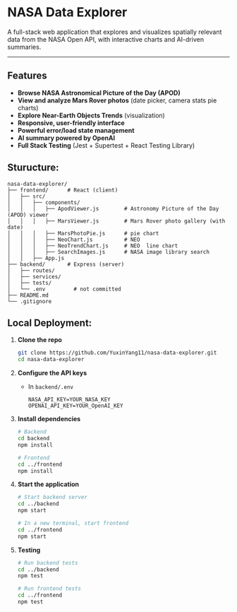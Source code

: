 #  NASA Data Explorer

A full-stack web application that explores and visualizes spatially relevant data from the NASA Open API, with interactive charts and AI-driven summaries.

---

##  Features

- **Browse NASA Astronomical Picture of the Day (APOD)**
- **View and analyze Mars Rover photos** (date picker, camera stats pie charts)
- **Explore Near-Earth Objects Trends** (visualization)
- **Responsive, user-friendly interface**
- **Powerful error/load state management**
- **AI summary powered by OpenAI**
- **Full Stack Testing** (Jest + Supertest + React Testing Library)

##  Sturucture:

```text
nasa-data-explorer/
├── frontend/      # React (client)
│   ├── src/
│   │   ├── components/
│   │   │   ├── ApodViewer.js        # Astronomy Picture of the Day (APOD) viewer
│   │   │   ├── MarsViewer.js        # Mars Rover photo gallery (with date)
│   │   │   ├── MarsPhotoPie.js      # pie chart
│   │   │   ├── NeoChart.js          # NEO
│   │   │   ├── NeoTrendChart.js     # NEO  line chart
│   │   │   ├── SearchImages.js      # NASA image library search 
│   │   ├── App.js
├── backend/       # Express (server)
│   ├── routes/
│   ├── services/
│   ├── tests/
│   └── .env         # not committed
├── README.md
└── .gitignore
```
## Local Deployment:

1. **Clone the repo**
    ```bash
    git clone https://github.com/YuxinYang11/nasa-data-explorer.git
    cd nasa-data-explorer
    ```

2. **Configure the API keys**
    - In `backend/.env`
        ```
        NASA_API_KEY=YOUR_NASA_KEY
        OPENAI_API_KEY=YOUR_OpenAI_KEY 
        ```

3. **Install dependencies**
    ```bash
    # Backend
    cd backend
    npm install

    # Frontend
    cd ../frontend
    npm install
    ```

4. **Start the application**
    ```bash
    # Start backend server
    cd ../backend
    npm start

    # In a new terminal, start frontend
    cd ../frontend
    npm start
    ```

5. **Testing**
    ```bash
    # Run backend tests
    cd ../backend
    npm test

    # Run frontend tests
    cd ../frontend
    npm test
    ```
